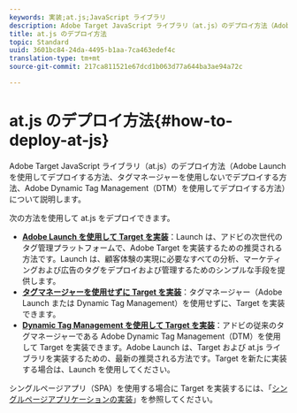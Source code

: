 ```yaml
---
keywords: 実装;at.js;JavaScript ライブラリ
description: Adobe Target JavaScript ライブラリ（at.js）のデプロイ方法（Adobe Launch を使用してデプロイする方法、タグマネージャーを使用しないでデプロイする方法、Adobe Dynamic Tag Management（DTM）を使用してデプロイする方法）について説明します。
title: at.js のデプロイ方法
topic: Standard
uuid: 3601bc84-24da-4495-b1aa-7ca463edef4c
translation-type: tm+mt
source-git-commit: 217ca811521e67dcd1b063d77a644ba3ae94a72c

---
```



# at.js のデプロイ方法{#how-to-deploy-at-js}

Adobe Target JavaScript ライブラリ（at.js）のデプロイ方法（Adobe Launch を使用してデプロイする方法、タグマネージャーを使用しないでデプロイする方法、Adobe Dynamic Tag Management（DTM）を使用してデプロイする方法）について説明します。

次の方法を使用して at.js をデプロイできます。

* **[Adobe Launch を使用して Target を実装](/help/c-implementing-target/c-implementing-target-for-client-side-web/how-to-deployatjs/cmp-implementing-target-using-adobe-launch.md)**：Launch は、アドビの次世代のタグ管理プラットフォームで、Adobe Target を実装するための推奨される方法です。Launch は、顧客体験の実現に必要なすべての分析、マーケティングおよび広告のタグをデプロイおよび管理するためのシンプルな手段を提供します。
* **[タグマネージャーを使用せずに Target を実装](/help/c-implementing-target/c-implementing-target-for-client-side-web/how-to-deployatjs/implementing-target-without-a-tag-manager.md)**：タグマネージャー（Adobe Launch または Dynamic Tag Management）を使用せずに、Target を実装できます。
* **[Dynamic Tag Management を使用して Target を実装](/help/c-implementing-target/c-implementing-target-for-client-side-web/how-to-deployatjs/implementing-target-using-dynamic-tag-management.md)**：アドビの従来のタグマネージャーである Adobe Dynamic Tag Management（DTM）を使用して Target を実装できます。Adobe Launch は、Target および at.js ライブラリを実装するための、最新の推奨される方法です。Target を新たに実装する場合は、Launch を使用してください。

シングルページアプリ（SPA）を使用する場合に Target を実装するには、「[シングルページアプリケーションの実装](/help/c-implementing-target/c-implementing-target-for-client-side-web/how-to-deployatjs/target-atjs-single-page-application.md)」を参照してください。